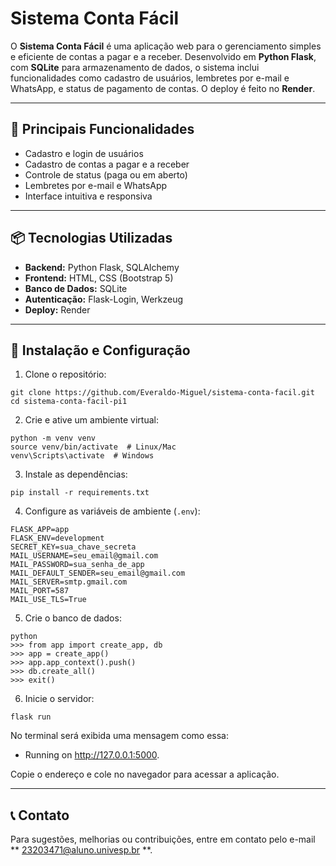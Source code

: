 # Sistema Conta Fácil

O **Sistema Conta Fácil** é uma aplicação web para o gerenciamento simples e eficiente de contas a pagar e a receber. Desenvolvido em **Python Flask**, com **SQLite** para armazenamento de dados, o sistema inclui funcionalidades como cadastro de usuários, lembretes por e-mail e WhatsApp, e status de pagamento de contas. O deploy é feito no **Render**.

---

## 🎯 **Principais Funcionalidades**

* Cadastro e login de usuários
* Cadastro de contas a pagar e a receber
* Controle de status (paga ou em aberto)
* Lembretes por e-mail e WhatsApp
* Interface intuitiva e responsiva

---

## 📦 **Tecnologias Utilizadas**

* **Backend:** Python Flask, SQLAlchemy
* **Frontend:** HTML, CSS (Bootstrap 5)
* **Banco de Dados:** SQLite
* **Autenticação:** Flask-Login, Werkzeug
* **Deploy:** Render

---

## 🚀 **Instalação e Configuração**

1. Clone o repositório:

```No terminal, digite
git clone https://github.com/Everaldo-Miguel/sistema-conta-facil.git
cd sistema-conta-facil-pi1
```

2. Crie e ative um ambiente virtual:

```No terminal, digite
python -m venv venv
source venv/bin/activate  # Linux/Mac
venv\Scripts\activate  # Windows
```

3. Instale as dependências:

```No terminal, digite
pip install -r requirements.txt
```

4. Configure as variáveis de ambiente (`.env`):

```Crie um arquivo .env na raiz do projeto com o seguinte conteúdo
FLASK_APP=app
FLASK_ENV=development
SECRET_KEY=sua_chave_secreta
MAIL_USERNAME=seu_email@gmail.com
MAIL_PASSWORD=sua_senha_de_app
MAIL_DEFAULT_SENDER=seu_email@gmail.com
MAIL_SERVER=smtp.gmail.com
MAIL_PORT=587
MAIL_USE_TLS=True
```

5. Crie o banco de dados:

```No terminal, digite
python
>>> from app import create_app, db
>>> app = create_app()
>>> app.app_context().push()
>>> db.create_all()
>>> exit()
```

6. Inicie o servidor:

```No terminal, digite
flask run
```

No terminal será exibida uma mensagem como essa:
 * Running on http://127.0.0.1:5000.

 Copie o endereço e cole no navegador para acessar a aplicação.

---


## 📞 **Contato**

Para sugestões, melhorias ou contribuições, entre em contato pelo e-mail ** 23203471@aluno.univesp.br **.
